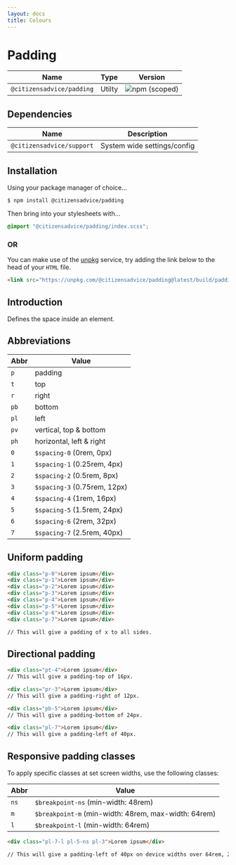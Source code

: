 ```yaml
---
layout: docs
title: Colours
---
```

# Padding

| Name                      | Type   | Version                                                                   |
|---------------------------|--------|---------------------------------------------------------------------------|
| `@citizensadvice/padding` | Utilty | ![npm (scoped)](https://img.shields.io/npm/v/@citizensadvice/padding.svg) |

## Dependencies

| Name                      | Description                 |
|---------------------------|-----------------------------|
| `@citizensadvice/support` | System wide settings/config |

## Installation

Using your package manager of choice...

```shell
$ npm install @citizensadvice/padding
```
Then bring into your stylesheets with...

```scss
@import "@citizensadvice/padding/index.scss";
```

### OR

You can make use of the [unpkg](https://unpkg.com) service, try adding the link below to the head of your `HTML` file.

```html
<link src="https://unpkg.com/@citizensadvice/padding@latest/build/padding.css" />
```

## Introduction

Defines the space inside an element.

## Abbreviations

| Abbr | Value                        |
|------|------------------------------|
| `p`  | padding                      |
| `t`  | top                          |
| `r`  | right                        |
| `pb` | bottom                       |
| `pl` | left                         |
| `pv` | vertical, top & bottom       |
| `ph` | horizontal, left & right     |
| `0`  | `$spacing-0` (0rem, 0px)     |
| `1`  | `$spacing-1` (0.25rem, 4px)  |
| `2`  | `$spacing-2` (0.5rem, 8px)   |
| `3`  | `$spacing-3` (0.75rem, 12px) |
| `4`  | `$spacing-4` (1rem, 16px)    |
| `5`  | `$spacing-5` (1.5rem, 24px)  |
| `6`  | `$spacing-6` (2rem, 32px)    |
| `7`  | `$spacing-7` (2.5rem, 40px)  |

## Uniform padding

```html
<div class="p-0">Lorem ipsum</div>
<div class="p-1">Lorem ipsum</div>
<div class="p-2">Lorem ipsum</div>
<div class="p-3">Lorem ipsum</div>
<div class="p-4">Lorem ipsum</div>
<div class="p-5">Lorem ipsum</div>
<div class="p-6">Lorem ipsum</div>
<div class="p-7">Lorem ipsum</div>

// This will give a padding of x to all sides.
```

## Directional padding

```html
<div class="pt-4">Lorem ipsum</div>
// This will give a padding-top of 16px.

<div class="pr-3">Lorem ipsum</div>
// This will give a padding-right of 12px.

<div class="pb-5">Lorem ipsum</div>
// This will give a padding-bottom of 24px.

<div class="pl-7">Lorem ipsum</div>
// This will give a padding-left of 40px.
```

## Responsive padding classes

To apply specific classes at set screen widths, use the following classes:

| Abbr | Value                                                |
|------|------------------------------------------------------|
| `ns` | `$breakpoint-ns` (min-width: 48rem)                  |
| `m`  | `$breakpoint-m` (min-width: 48rem, max-width: 64rem) |
| `l`  | `$breakpoint-l` (min-width: 64rem)                   |

```html
<div class="pl-7-l pl-5-ns pl-3">Lorem ipsum</div>

// This will give a padding-left of 40px on device widths over 64rem, 24px on devices with a width of 48rem and finally 12px on devices with a width up to 48rem.
```